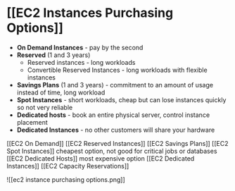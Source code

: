 # [[EC2 Instances Purchasing Options]]


- **On Demand Instances** - pay by the second
- **Reserved** (1 and 3 years) 
	- Reserved instances - long workloads
	- Convertible Reserved Instances - long workloads with flexible instances
- **Savings Plans** (1 and 3 years) - commitment to an amount of usage instead of time, long workload
- **Spot Instances** - short workloads, cheap but can lose instances quickly so not very reliable
- **Dedicated hosts** - book an entire physical server, control instance placement
- **Dedicated Instances** - no other customers will share your hardware

[[EC2 On Demand]] 
[[EC2 Reserved Instances]]
[[EC2 Savings Plans]]
[[EC2 Spot Instances]] cheapest option, not good for critical jobs or databases
[[EC2 Dedicated Hosts]] most expensive option
[[EC2 Dedicated Instances]]
[[EC2 Capacity Reservations]]

![[ec2 instance purchasing options.png]]